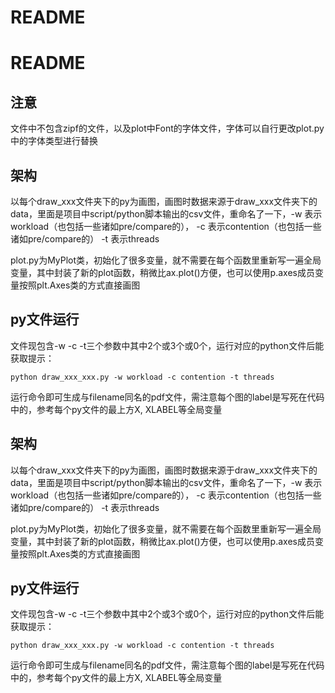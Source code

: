 # README

# README

## 注意
文件中不包含zipf的文件，以及plot中Font的字体文件，字体可以自行更改plot.py中的字体类型进行替换

## 架构

以每个draw_xxx文件夹下的py为画图，画图时数据来源于draw_xxx文件夹下的data，里面是项目中script/python脚本输出的csv文件，重命名了一下，-w 表示workload（也包括一些诸如pre/compare的）， -c 表示contention（也包括一些诸如pre/compare的） -t 表示threads

plot.py为MyPlot类，初始化了很多变量，就不需要在每个函数里重新写一遍全局变量，其中封装了新的plot函数，稍微比ax.plot()方便，也可以使用p.axes成员变量按照plt.Axes类的方式直接画图

## py文件运行

文件现包含-w -c -t三个参数中其中2个或3个或0个，运行对应的python文件后能获取提示：

```shell
python draw_xxx_xxx.py -w workload -c contention -t threads
```

运行命令即可生成与filename同名的pdf文件，需注意每个图的label是写死在代码中的，参考每个py文件的最上方X, XLABEL等全局变量

## 架构

以每个draw_xxx文件夹下的py为画图，画图时数据来源于draw_xxx文件夹下的data，里面是项目中script/python脚本输出的csv文件，重命名了一下，-w 表示workload（也包括一些诸如pre/compare的）， -c 表示contention（也包括一些诸如pre/compare的） -t 表示threads

plot.py为MyPlot类，初始化了很多变量，就不需要在每个函数里重新写一遍全局变量，其中封装了新的plot函数，稍微比ax.plot()方便，也可以使用p.axes成员变量按照plt.Axes类的方式直接画图

## py文件运行

文件现包含-w -c -t三个参数中其中2个或3个或0个，运行对应的python文件后能获取提示：

```shell
python draw_xxx_xxx.py -w workload -c contention -t threads
```

运行命令即可生成与filename同名的pdf文件，需注意每个图的label是写死在代码中的，参考每个py文件的最上方X, XLABEL等全局变量